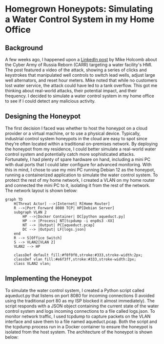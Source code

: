 # Homegrown Honeypots: Simulating a Water Control System in my Home Office

## Background

A few weeks ago, I happened upon a [LinkedIn post](https://www.linkedin.com/posts/mikeholcomb_what-does-an-icsot-cyber-attack-actually-activity-7221167138189783040-pxzb?utm_source=share&utm_medium=member_desktop) by Mike Holcomb about the Cyber Army of Russia Reborn (CARR) targeting a water facility's HMI. The post featured a video of the attack, showing a series of clicks and keystrokes that manipulated well controls to switch lead wells, adjust large well alternators, and reset hour meters. Mike noted that while no customers lost water service, the attack could have led to a tank overflow. This got me thinking about real-world attacks, their potential impact, and their frequency. I decided to simulate a water control system in my home office to see if I could detect any malicious activity.

## Designing the Honeypot

The first decision I faced was whether to host the honeypot on a cloud provider or a virtual machine, or to use a physical device. Typically, industrial control system honeypots in the cloud are easy to spot since they’re often located within a traditional on-premises network. By deploying the honeypot from my residence, I could better simulate a real-world water control system and potentially catch more sophisticated attacks. Fortunately, I had plenty of spare hardware on hand, including a mini PC with dual ports that I could later configure for advanced monitoring. With this in mind, I chose to use my mini PC running Debian 12 as the honeypot, running a containerized application to simulate the water control system. To protect the rest of my home network, I created a VLAN on my home router and connected the mini PC to it, isolating it from the rest of the network. The network layout is shown below:

```mermaid
graph TD
    H[Threat Actor] -->|Internet| R[Home Router]
    R -->|Port Forward 8080 TCP| HP[Debian Server]
    subgraph VLAN 2
        HP -->|Docker Container| DC[python aqueduct.py]
        HP --> |Process| NT[tcpdump -i enp0s3 -XX]
        NT --> |Output| PC[aqueduct.pcap]
        DC --> |Output| LF[logs.json]
    end
    R --> S[Office Switch]
    S --> VLAN2[VLAN 2]
    VLAN2 --> HP

    classDef default fill:#f0f0f0,stroke:#333,stroke-width:2px;
    classDef vlan fill:#e6f3ff,stroke:#333,stroke-width:2px;
    class VLAN2 vlan;
```

## Implementing the Honeypot

To simulate the water control system, I created a Python script called aqueduct.py that listens on port 8080 for incoming connections (I avoided using the traditional port 80 as my ISP blocked it almost immediately). The script responds with a JSON object containing the current state of the water control system and logs incoming connections to a file called logs.json. To monitor network traffic, I used tcpdump to capture packets on the VLAN interface and save them to a file named aqueduct.pcap. Both the script and the tcpdump process run in a Docker container to ensure the honeypot is isolated from the host system. The architecture of the honeypot is shown below:
